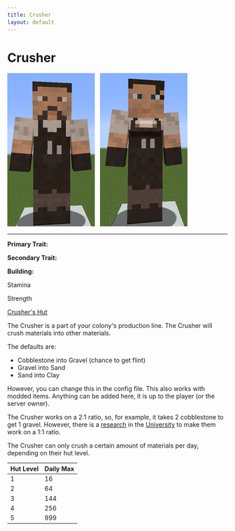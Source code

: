 ```yaml
---
title: Crusher
layout: default
---
```

# Crusher

<div class="infobox box text-center">
<img src="../../assets/images/workers/crusher_m.png" alt="Crusher Male" />&nbsp;&nbsp;&nbsp;<img src="../../assets/images/workers/crusher_f.png" alt="Crusher Female" />
<hr />
  <div class="row section-text text-left">
    <div class="col">
      <p><strong>Primary Trait:</strong></p>
      <p><strong>Secondary Trait:</strong></p>
      <p><strong>Building:</strong></p>
    </div>
    <div class="col">
      <p class="traitp">Stamina</p>
      <p class="traits">Strength</p>
      <p><a href="../buildings/crusher">Crusher's Hut</a></p>
    </div>
  </div>
</div>

The Crusher is a part of your colony's production line. The Crusher will crush materials into other materials.

The defaults are:
<ul>
  <li>Cobblestone into Gravel (chance to get flint)</li>
  <li>Gravel into Sand</li>
  <li>Sand into Clay</li>
</ul>

However, you can change this in the config file. This also works with modded items. Anything can be added here, it is up to the player (or the server owner).

The Crusher works on a 2:1 ratio, so, for example, it takes 2 cobblestone to get 1 gravel. However, there is a [research](../../source/systems/research) in the [University](../../source/buildings/university) to make them work on a 1:1 ratio.

The Crusher can only crush a certain amount of materials per day, depending on their hut level.

| Hut Level | Daily Max |
| --------- | --------- |
| 1         | 16        |
| 2         | 64        |
| 3         | 144       |
| 4         | 256       |
| 5         | 999       |
